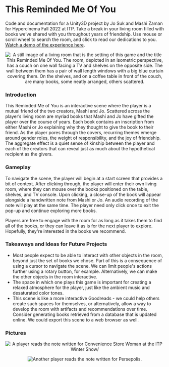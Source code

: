# This Reminded Me Of You
Code and documentation for a Unity3D project by Jo Suk and Mashi Zaman for Hypercinema Fall 2022 at ITP. Take a break in your living room filled with books we’ve shared with you throughout years of friendship. Use mouse or scroll wheel to search the room, and click to read our dedications to you. <a href="https://youtu.be/eiOH1X2wOLE">Watch a demo of the experience here</a>.

<p align="center">
<img src="https://user-images.githubusercontent.com/43973044/208791162-5f12d3ce-8a2e-4ffc-8486-3ea03391741c.png" alt="A still image of a living room that is the setting of this game and the title This Reminded Me Of You. The room, depicted in an isometric perspective, has a couch on one wall facing a TV and shelves on the opposite side. The wall between them has a pair of wall length windows with a big blue curtain covering them. On the shelves, and on a coffee table in front of the couch, are many books, some neatly arranged, others scattered.">
</p>

### Introduction

This Reminded Me of You is an interactive scene where the player is a mutual friend of the two creators, Mashi and Jo. Scattered across the player’s living room are myriad books that Mashi and Jo have gifted the player over the course of years. Each book contains an inscription from either Mashi or Jo explaining why they thought to give the book to their friend. As the player pores through the covers, recurring themes emerge around gender roles, the weight of responsibility, and the joy of friendship. The aggregate effect is a quiet sense of kinship between the player and each of the creators that can reveal just as much about the hypothetical recipient as the givers.

### Gameplay

To navigate the scene, the player will begin at a start screen that provides a bit of context. After clicking through, the player will enter their own living room, where they can mouse over the books positioned on the table, shelves, and TV console. Upon clicking, a close-up of the book will appear alongside a handwritten note from Mashi or Jo. An audio recording of the note will play at the same time. The player need only click once to exit the pop-up and continue exploring more books. 

Players are free to engage with the room for as long as it takes them to find all of the books, or they can leave it as is for the next player to explore. Hopefully, they're interested in the books we recommend. 

### Takeaways and Ideas for Future Projects
* Most people expect to be able to interact with other objects in the room, beyond just the set of books we chose. Part of this is a consequence of using a cursor to navigate the scene. We can limit people's actions further using a rotary button, for example. Alternatively, we can make the other objects in the room interactive. 
* The space in which one plays this game is important for creating a relaxed atmosphere for the player, just like the ambient music and desaturated color tones. 
* This scene is like a more interactive Goodreads - we could help others create such spaces for themselves, or alternatively, allow a way to develop the room with artifacts and recommendations over time. Consider generating books retrieved from a database that is updated online. We could export this scene to a web browser as well. 

### Pictures

<p align="center">
<img src="https://user-images.githubusercontent.com/43973044/208799840-6e7dcdb2-668a-4cc1-be4d-bc2ec1781853.jpg" alt="A player reads the note written for Convenience Store Woman at the ITP Winter Show/">
</p>

<p align="center">
<img src="https://user-images.githubusercontent.com/43973044/208799855-d07214ae-8966-4081-85a5-32fc6ddf2ca6.jpg" alt="Another player reads the note written for Persepolis.">
</p>
